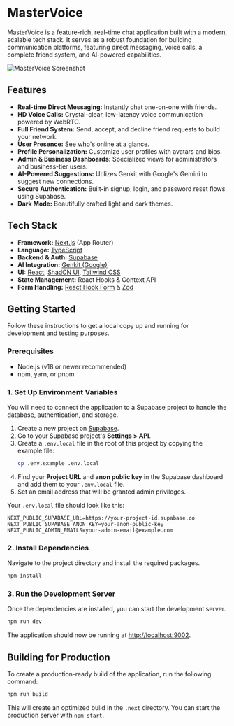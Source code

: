 
# MasterVoice

MasterVoice is a feature-rich, real-time chat application built with a modern, scalable tech stack. It serves as a robust foundation for building communication platforms, featuring direct messaging, voice calls, a complete friend system, and AI-powered capabilities.

![MasterVoice Screenshot](https://picsum.photos/seed/mastervoice/1200/800)

## Features

- **Real-time Direct Messaging:** Instantly chat one-on-one with friends.
- **HD Voice Calls:** Crystal-clear, low-latency voice communication powered by WebRTC.
- **Full Friend System:** Send, accept, and decline friend requests to build your network.
- **User Presence:** See who's online at a glance.
- **Profile Personalization:** Customize user profiles with avatars and bios.
- **Admin & Business Dashboards:** Specialized views for administrators and business-tier users.
- **AI-Powered Suggestions:** Utilizes Genkit with Google's Gemini to suggest new connections.
- **Secure Authentication:** Built-in signup, login, and password reset flows using Supabase.
- **Dark Mode:** Beautifully crafted light and dark themes.

## Tech Stack

- **Framework:** [Next.js](https://nextjs.org/) (App Router)
- **Language:** [TypeScript](https://www.typescriptlang.org/)
- **Backend & Auth:** [Supabase](https://supabase.io/)
- **AI Integration:** [Genkit (Google)](https://firebase.google.com/docs/genkit)
- **UI:** [React](https://react.dev/), [ShadCN UI](https://ui.shadcn.com/), [Tailwind CSS](https://tailwindcss.com/)
- **State Management:** React Hooks & Context API
- **Form Handling:** [React Hook Form](https://react-hook-form.com/) & [Zod](https://zod.dev/)

## Getting Started

Follow these instructions to get a local copy up and running for development and testing purposes.

### Prerequisites

- Node.js (v18 or newer recommended)
- npm, yarn, or pnpm

### 1. Set Up Environment Variables

You will need to connect the application to a Supabase project to handle the database, authentication, and storage.

1.  Create a new project on [Supabase](https://supabase.com).
2.  Go to your Supabase project's **Settings > API**.
3.  Create a `.env.local` file in the root of this project by copying the example file:
    ```bash
    cp .env.example .env.local
    ```
4.  Find your **Project URL** and **anon public key** in the Supabase dashboard and add them to your `.env.local` file.
5.  Set an email address that will be granted admin privileges.

Your `.env.local` file should look like this:

```plaintext
NEXT_PUBLIC_SUPABASE_URL=https://your-project-id.supabase.co
NEXT_PUBLIC_SUPABASE_ANON_KEY=your-anon-public-key
NEXT_PUBLIC_ADMIN_EMAILS=your-admin-email@example.com
```

### 2. Install Dependencies

Navigate to the project directory and install the required packages.

```bash
npm install
```

### 3. Run the Development Server

Once the dependencies are installed, you can start the development server.

```bash
npm run dev
```

The application should now be running at [http://localhost:9002](http://localhost:9002).

## Building for Production

To create a production-ready build of the application, run the following command:

```bash
npm run build
```

This will create an optimized build in the `.next` directory. You can start the production server with `npm start`.
